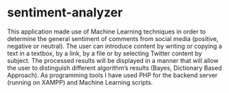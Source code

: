 # sentiment-analyzer

This application made use of Machine Learning techniques in order to determine the general sentiment of
comments from social media (positive, negative or neutral). The user can introduce content by writing or
copying a text in a textbox, by a link, by a file or by selecting Twitter content by subject. The processed
results will be displayed in a manner that will allow the user to distinguish different algorithm’s results
(Bayes, Dictionary Based Approach). As programming tools I have used PHP for the backend server (running on XAMPP)
and Machine Learning scripts.
